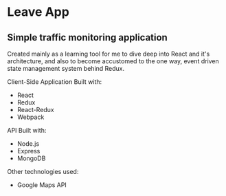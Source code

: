 # Leave App

## Simple traffic monitoring application

Created mainly as a learning tool for me to dive deep into React and it's architecture, and also to become accustomed to the one way, event driven state management system behind Redux.

Client-Side Application Built with: 
- React
- Redux 
- React-Redux 
- Webpack 

API Built with:
- Node.js 
- Express 
- MongoDB

Other technologies used:
- Google Maps API